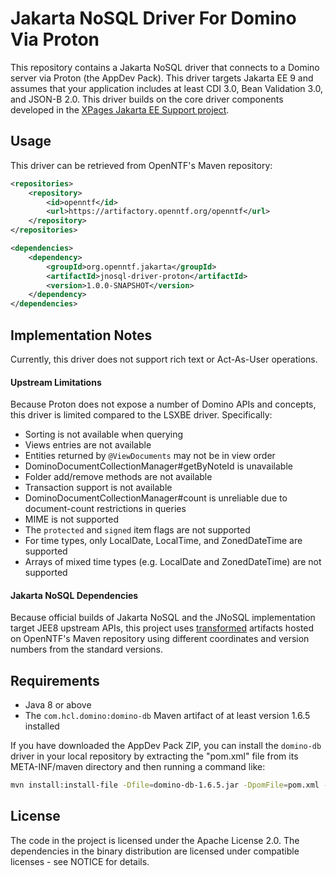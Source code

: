 # Jakarta NoSQL Driver For Domino Via Proton

This repository contains a Jakarta NoSQL driver that connects to a Domino server via Proton (the AppDev Pack). This driver targets Jakarta EE 9 and assumes that your application includes at least CDI 3.0, Bean Validation 3.0, and JSON-B 2.0. This driver builds on the core driver components developed in the [XPages Jakarta EE Support project](https://github.com/OpenNTF/org.openntf.xsp.jakartaee/).

## Usage

This driver can be retrieved from OpenNTF's Maven repository:

```xml
<repositories>
	<repository>
		<id>openntf</id>
		<url>https://artifactory.openntf.org/openntf</url>
	</repository>
</repositories>

<dependencies>
	<dependency>
		<groupId>org.openntf.jakarta</groupId>
		<artifactId>jnosql-driver-proton</artifactId>
		<version>1.0.0-SNAPSHOT</version>
	</dependency>
</dependencies>
```

## Implementation Notes

Currently, this driver does not support rich text or Act-As-User operations.

#### Upstream Limitations

Because Proton does not expose a number of Domino APIs and concepts, this driver is limited compared to the LSXBE driver. Specifically:

- Sorting is not available when querying
- Views entries are not available
- Entities returned by `@ViewDocuments` may not be in view order
- DominoDocumentCollectionManager#getByNoteId is unavailable
- Folder add/remove methods are not available
- Transaction support is not available
- DominoDocumentCollectionManager#count is unreliable due to document-count restrictions in queries
- MIME is not supported
- The `protected` and `signed` item flags are not supported
- For time types, only LocalDate, LocalTime, and ZonedDateTime are supported
- Arrays of mixed time types (e.g. LocalDate and ZonedDateTime) are not supported

#### Jakarta NoSQL Dependencies

Because official builds of Jakarta NoSQL and the JNoSQL implementation target JEE8 upstream APIs, this project uses [transformed](https://github.com/eclipse/transformer) artifacts hosted on OpenNTF's Maven repository using different coordinates and version numbers from the standard versions.

## Requirements

- Java 8 or above
- The `com.hcl.domino:domino-db` Maven artifact of at least version 1.6.5 installed

If you have downloaded the AppDev Pack ZIP, you can install the `domino-db` driver in your local repository by extracting the "pom.xml" file from its META-INF/maven directory and then running a command like:

```sh
mvn install:install-file -Dfile=domino-db-1.6.5.jar -DpomFile=pom.xml -Djavadoc=domino-db-1.6.5-javadoc.jar
```

## License

The code in the project is licensed under the Apache License 2.0. The dependencies in the binary distribution are licensed under compatible licenses - see NOTICE for details.